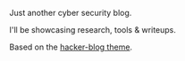 Just another cyber security blog.

I'll be showcasing research, tools & writeups. 

Based on the [hacker-blog theme](https://github.com/tocttou/hacker-blog).
